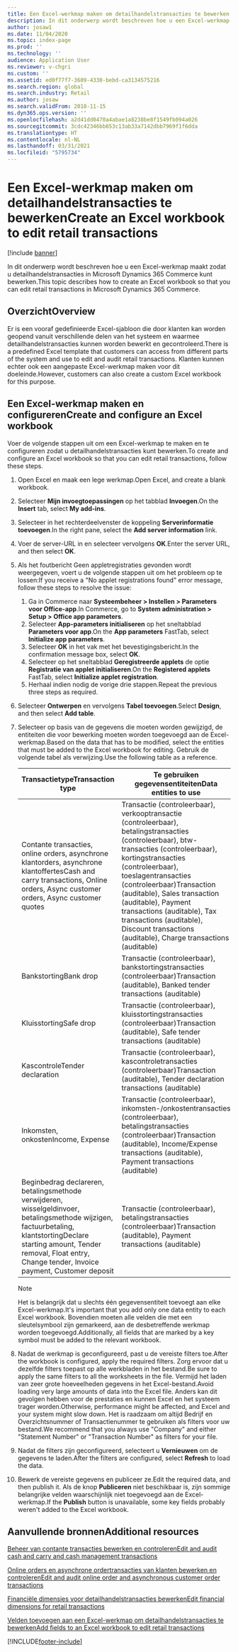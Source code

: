```yaml
---
title: Een Excel-werkmap maken om detailhandelstransacties te bewerken
description: In dit onderwerp wordt beschreven hoe u een Excel-werkmap maakt zodat u detailhandelstransacties in Microsoft Dynamics 365 Commerce kunt bewerken.
author: josaw1
ms.date: 11/04/2020
ms.topic: index-page
ms.prod: ''
ms.technology: ''
audience: Application User
ms.reviewer: v-chgri
ms.custom: ''
ms.assetid: ed0f77f7-3609-4330-bebd-ca3134575216
ms.search.region: global
ms.search.industry: Retail
ms.author: josaw
ms.search.validFrom: 2018-11-15
ms.dyn365.ops.version: ''
ms.openlocfilehash: a2d41dd0470a4abae1a8238be8f1549fb094a026
ms.sourcegitcommit: 3cdc42346bb653c13ab33a7142dbb7969f1f6dda
ms.translationtype: HT
ms.contentlocale: nl-NL
ms.lasthandoff: 03/31/2021
ms.locfileid: "5795734"
---
```

# <a name="create-an-excel-workbook-to-edit-retail-transactions"></a><span data-ttu-id="fc00a-103">Een Excel-werkmap maken om detailhandelstransacties te bewerken</span><span class="sxs-lookup"><span data-stu-id="fc00a-103">Create an Excel workbook to edit retail transactions</span></span>

[!include [banner](../includes/banner.md)]

<span data-ttu-id="fc00a-104">In dit onderwerp wordt beschreven hoe u een Excel-werkmap maakt zodat u detailhandelstransacties in Microsoft Dynamics 365 Commerce kunt bewerken.</span><span class="sxs-lookup"><span data-stu-id="fc00a-104">This topic describes how to create an Excel workbook so that you can edit retail transactions in Microsoft Dynamics 365 Commerce.</span></span>

## <a name="overview"></a><span data-ttu-id="fc00a-105">Overzicht</span><span class="sxs-lookup"><span data-stu-id="fc00a-105">Overview</span></span>

<span data-ttu-id="fc00a-106">Er is een vooraf gedefinieerde Excel-sjabloon die door klanten kan worden geopend vanuit verschillende delen van het systeem en waarmee detailhandelstransacties kunnen worden bewerkt en gecontroleerd.</span><span class="sxs-lookup"><span data-stu-id="fc00a-106">There is a predefined Excel template that customers can access from different parts of the system and use to edit and audit retail transactions.</span></span> <span data-ttu-id="fc00a-107">Klanten kunnen echter ook een aangepaste Excel-werkmap maken voor dit doeleinde.</span><span class="sxs-lookup"><span data-stu-id="fc00a-107">However, customers can also create a custom Excel workbook for this purpose.</span></span>

## <a name="create-and-configure-an-excel-workbook"></a><span data-ttu-id="fc00a-108">Een Excel-werkmap maken en configureren</span><span class="sxs-lookup"><span data-stu-id="fc00a-108">Create and configure an Excel workbook</span></span>

<span data-ttu-id="fc00a-109">Voer de volgende stappen uit om een Excel-werkmap te maken en te configureren zodat u detailhandelstransacties kunt bewerken.</span><span class="sxs-lookup"><span data-stu-id="fc00a-109">To create and configure an Excel workbook so that you can edit retail transactions, follow these steps.</span></span>

1. <span data-ttu-id="fc00a-110">Open Excel en maak een lege werkmap.</span><span class="sxs-lookup"><span data-stu-id="fc00a-110">Open Excel, and create a blank workbook.</span></span>
1. <span data-ttu-id="fc00a-111">Selecteer **Mijn invoegtoepassingen** op het tabblad **Invoegen**.</span><span class="sxs-lookup"><span data-stu-id="fc00a-111">On the **Insert** tab, select **My add-ins**.</span></span>
1. <span data-ttu-id="fc00a-112">Selecteer in het rechterdeelvenster de koppeling **Serverinformatie toevoegen**.</span><span class="sxs-lookup"><span data-stu-id="fc00a-112">In the right pane, select the **Add server information** link.</span></span>
1. <span data-ttu-id="fc00a-113">Voer de server-URL in en selecteer vervolgens **OK**.</span><span class="sxs-lookup"><span data-stu-id="fc00a-113">Enter the server URL, and then select **OK**.</span></span>
1. <span data-ttu-id="fc00a-114">Als het foutbericht Geen appletregistraties gevonden wordt weergegeven, voert u de volgende stappen uit om het probleem op te lossen:</span><span class="sxs-lookup"><span data-stu-id="fc00a-114">If you receive a "No applet registrations found" error message, follow these steps to resolve the issue:</span></span>

    1. <span data-ttu-id="fc00a-115">Ga in Commerce naar **Systeembeheer \> Instellen \> Parameters voor Office-app**.</span><span class="sxs-lookup"><span data-stu-id="fc00a-115">In Commerce, go to **System administration \> Setup \> Office app parameters**.</span></span>
    1. <span data-ttu-id="fc00a-116">Selecteer **App-parameters initialiseren** op het sneltabblad **Parameters voor app**.</span><span class="sxs-lookup"><span data-stu-id="fc00a-116">On the **App parameters** FastTab, select **Initialize app parameters**.</span></span>
    1. <span data-ttu-id="fc00a-117">Selecteer **OK** in het vak met het bevestigingsbericht.</span><span class="sxs-lookup"><span data-stu-id="fc00a-117">In the confirmation message box, select **OK**.</span></span>
    1. <span data-ttu-id="fc00a-118">Selecteer op het sneltabblad **Geregistreerde applets** de optie **Registratie van applet initialiseren**.</span><span class="sxs-lookup"><span data-stu-id="fc00a-118">On the **Registered applets** FastTab, select **Initialize applet registration**.</span></span>
    1. <span data-ttu-id="fc00a-119">Herhaal indien nodig de vorige drie stappen.</span><span class="sxs-lookup"><span data-stu-id="fc00a-119">Repeat the previous three steps as required.</span></span>

1. <span data-ttu-id="fc00a-120">Selecteer **Ontwerpen** en vervolgens **Tabel toevoegen**.</span><span class="sxs-lookup"><span data-stu-id="fc00a-120">Select **Design**, and then select **Add table**.</span></span>
1. <span data-ttu-id="fc00a-121">Selecteer op basis van de gegevens die moeten worden gewijzigd, de entiteiten die voor bewerking moeten worden toegevoegd aan de Excel-werkmap.</span><span class="sxs-lookup"><span data-stu-id="fc00a-121">Based on the data that has to be modified, select the entities that must be added to the Excel workbook for editing.</span></span> <span data-ttu-id="fc00a-122">Gebruik de volgende tabel als verwijzing.</span><span class="sxs-lookup"><span data-stu-id="fc00a-122">Use the following table as a reference.</span></span>

    | <span data-ttu-id="fc00a-123">Transactietype</span><span class="sxs-lookup"><span data-stu-id="fc00a-123">Transaction type</span></span> | <span data-ttu-id="fc00a-124">Te gebruiken gegevensentiteiten</span><span class="sxs-lookup"><span data-stu-id="fc00a-124">Data entities to use</span></span> |
    |------------------|----------------------|
    | <span data-ttu-id="fc00a-125">Contante transacties, online orders, asynchrone klantorders, asynchrone klantoffertes</span><span class="sxs-lookup"><span data-stu-id="fc00a-125">Cash and carry transactions, Online orders, Async customer orders, Async customer quotes</span></span> | <span data-ttu-id="fc00a-126">Transactie (controleerbaar), verkooptransactie (controleerbaar), betalingstransacties (controleerbaar), btw-transacties (controleerbaar), kortingstransacties (controleerbaar), toeslagentransacties (controleerbaar)</span><span class="sxs-lookup"><span data-stu-id="fc00a-126">Transaction (auditable), Sales transaction (auditable), Payment transactions (auditable), Tax transactions (auditable), Discount transactions (auditable), Charge transactions (auditable)</span></span> |
    | <span data-ttu-id="fc00a-127">Bankstorting</span><span class="sxs-lookup"><span data-stu-id="fc00a-127">Bank drop</span></span> | <span data-ttu-id="fc00a-128">Transactie (controleerbaar), bankstortingstransacties (controleerbaar)</span><span class="sxs-lookup"><span data-stu-id="fc00a-128">Transaction (auditable), Banked tender transactions (auditable)</span></span> |
    | <span data-ttu-id="fc00a-129">Kluisstorting</span><span class="sxs-lookup"><span data-stu-id="fc00a-129">Safe drop</span></span> | <span data-ttu-id="fc00a-130">Transactie (controleerbaar), kluisstortingstransacties (controleerbaar)</span><span class="sxs-lookup"><span data-stu-id="fc00a-130">Transaction (auditable), Safe tender transactions (auditable)</span></span> |
    | <span data-ttu-id="fc00a-131">Kascontrole</span><span class="sxs-lookup"><span data-stu-id="fc00a-131">Tender declaration</span></span> | <span data-ttu-id="fc00a-132">Transactie (controleerbaar), kascontroletransacties (controleerbaar)</span><span class="sxs-lookup"><span data-stu-id="fc00a-132">Transaction (auditable), Tender declaration transactions (auditable)</span></span> |
    | <span data-ttu-id="fc00a-133">Inkomsten, onkosten</span><span class="sxs-lookup"><span data-stu-id="fc00a-133">Income, Expense</span></span> | <span data-ttu-id="fc00a-134">Transactie (controleerbaar), inkomsten-/onkostentransacties (controleerbaar), betalingstransacties (controleerbaar)</span><span class="sxs-lookup"><span data-stu-id="fc00a-134">Transaction (auditable), Income/Expense transactions (auditable), Payment transactions (auditable)</span></span> |
    | <span data-ttu-id="fc00a-135">Beginbedrag declareren, betalingsmethode verwijderen, wisselgeldinvoer, betalingsmethode wijzigen, factuurbetaling, klantstorting</span><span class="sxs-lookup"><span data-stu-id="fc00a-135">Declare starting amount, Tender removal, Float entry, Change tender, Invoice payment, Customer deposit</span></span> | <span data-ttu-id="fc00a-136">Transactie (controleerbaar), betalingstransacties (controleerbaar)</span><span class="sxs-lookup"><span data-stu-id="fc00a-136">Transaction (auditable), Payment transactions (auditable)</span></span> |

    > [!NOTE]
    > <span data-ttu-id="fc00a-137">Het is belangrijk dat u slechts één gegevensentiteit toevoegt aan elke Excel-werkmap.</span><span class="sxs-lookup"><span data-stu-id="fc00a-137">It's important that you add only one data entity to each Excel workbook.</span></span> <span data-ttu-id="fc00a-138">Bovendien moeten alle velden die met een sleutelsymbool zijn gemarkeerd, aan de desbetreffende werkmap worden toegevoegd.</span><span class="sxs-lookup"><span data-stu-id="fc00a-138">Additionally, all fields that are marked by a key symbol must be added to the relevant workbook.</span></span>

1. <span data-ttu-id="fc00a-139">Nadat de werkmap is geconfigureerd, past u de vereiste filters toe.</span><span class="sxs-lookup"><span data-stu-id="fc00a-139">After the workbook is configured, apply the required filters.</span></span> <span data-ttu-id="fc00a-140">Zorg ervoor dat u dezelfde filters toepast op alle werkbladen in het bestand.</span><span class="sxs-lookup"><span data-stu-id="fc00a-140">Be sure to apply the same filters to all the worksheets in the file.</span></span> <span data-ttu-id="fc00a-141">Vermijd het laden van zeer grote hoeveelheden gegevens in het Excel-bestand.</span><span class="sxs-lookup"><span data-stu-id="fc00a-141">Avoid loading very large amounts of data into the Excel file.</span></span> <span data-ttu-id="fc00a-142">Anders kan dit gevolgen hebben voor de prestaties en kunnen Excel en het systeem trager worden.</span><span class="sxs-lookup"><span data-stu-id="fc00a-142">Otherwise, performance might be affected, and Excel and your system might slow down.</span></span> <span data-ttu-id="fc00a-143">Het is raadzaam om altijd Bedrijf en Overzichtsnummer of Transactienummer te gebruiken als filters voor uw bestand.</span><span class="sxs-lookup"><span data-stu-id="fc00a-143">We recommend that you always use "Company" and either "Statement Number" or "Transaction Number" as filters for your file.</span></span>
1. <span data-ttu-id="fc00a-144">Nadat de filters zijn geconfigureerd, selecteert u **Vernieuwen** om de gegevens te laden.</span><span class="sxs-lookup"><span data-stu-id="fc00a-144">After the filters are configured, select **Refresh** to load the data.</span></span>
1. <span data-ttu-id="fc00a-145">Bewerk de vereiste gegevens en publiceer ze.</span><span class="sxs-lookup"><span data-stu-id="fc00a-145">Edit the required data, and then publish it.</span></span> <span data-ttu-id="fc00a-146">Als de knop **Publiceren** niet beschikbaar is, zijn sommige belangrijke velden waarschijnlijk niet toegevoegd aan de Excel-werkmap.</span><span class="sxs-lookup"><span data-stu-id="fc00a-146">If the **Publish** button is unavailable, some key fields probably weren't added to the Excel workbook.</span></span>

## <a name="additional-resources"></a><span data-ttu-id="fc00a-147">Aanvullende bronnen</span><span class="sxs-lookup"><span data-stu-id="fc00a-147">Additional resources</span></span>

[<span data-ttu-id="fc00a-148">Beheer van contante transacties bewerken en controleren</span><span class="sxs-lookup"><span data-stu-id="fc00a-148">Edit and audit cash and carry and cash management transactions</span></span>](edit-cash-trans.md)

[<span data-ttu-id="fc00a-149">Online orders en asynchrone ordertransacties van klanten bewerken en controleren</span><span class="sxs-lookup"><span data-stu-id="fc00a-149">Edit and audit online order and asynchronous customer order transactions</span></span>](edit-order-trans.md)

[<span data-ttu-id="fc00a-150">Financiële dimensies voor detailhandelstransacties bewerken</span><span class="sxs-lookup"><span data-stu-id="fc00a-150">Edit financial dimensions for retail transactions</span></span>](edit-financial-dim.md)

[<span data-ttu-id="fc00a-151">Velden toevoegen aan een Excel-werkmap om detailhandelstransacties te bewerken</span><span class="sxs-lookup"><span data-stu-id="fc00a-151">Add fields to an Excel workbook to edit retail transactions</span></span>](add-fields-excel.md)


[!INCLUDE[footer-include](../includes/footer-banner.md)]